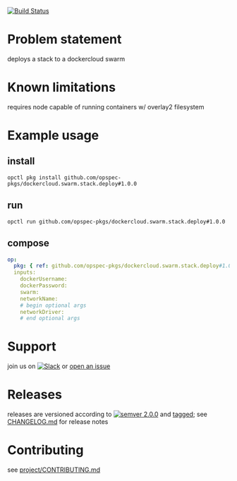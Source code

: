 [![Build Status](https://travis-ci.org/opspec-pkgs/dockercloud.swarm.stack.deploy.svg?branch=master)](https://travis-ci.org/opspec-pkgs/dockercloud.swarm.stack.deploy)

# Problem statement
deploys a stack to a dockercloud swarm

# Known limitations
requires node capable of running containers w/ overlay2 filesystem

# Example usage

## install

```shell
opctl pkg install github.com/opspec-pkgs/dockercloud.swarm.stack.deploy#1.0.0
```

## run

```
opctl run github.com/opspec-pkgs/dockercloud.swarm.stack.deploy#1.0.0
```

## compose

```yaml
op:
  pkg: { ref: github.com/opspec-pkgs/dockercloud.swarm.stack.deploy#1.0.0 }
  inputs:
    dockerUsername:
    dockerPassword:
    swarm:
    networkName:
    # begin optional args
    networkDriver:
    # end optional args
```

# Support

join us on [![Slack](https://opspec-slackin.herokuapp.com/badge.svg)](https://opspec-slackin.herokuapp.com/)
or [open an issue](https://github.com/opspec-pkgs/dockercloud.swarm.stack.deploy/issues)

# Releases

releases are versioned according to
[![semver 2.0.0](https://img.shields.io/badge/semver-2.0.0-brightgreen.svg)](http://semver.org/spec/v2.0.0.html)
and [tagged](https://git-scm.com/book/en/v2/Git-Basics-Tagging); see
[CHANGELOG.md](CHANGELOG.md) for release notes

# Contributing

see [project/CONTRIBUTING.md](https://github.com/opspec-pkgs/project/blob/master/CONTRIBUTING.md)
